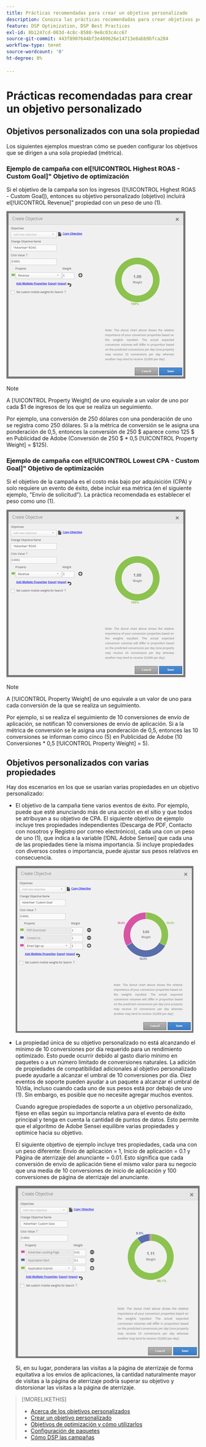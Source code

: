```yaml
---
title: Prácticas recomendadas para crear un objetivo personalizado
description: Conozca las prácticas recomendadas para crear objetivos personalizados con el fin de definir los eventos de éxito.
feature: DSP Optimization, DSP Best Practices
exl-id: 8b1247cd-083d-4c8c-8588-9e8c03c4cc67
source-git-commit: 443f8907644bf3e480626e14713e8abb9bfca284
workflow-type: tm+mt
source-wordcount: '0'
ht-degree: 0%

---
```


# Prácticas recomendadas para crear un objetivo personalizado

## Objetivos personalizados con una sola propiedad

Los siguientes ejemplos muestran cómo se pueden configurar los objetivos que se dirigen a una sola propiedad (métrica).

### Ejemplo de campaña con el[!UICONTROL Highest ROAS - Custom Goal]&quot; Objetivo de optimización

Si el objetivo de la campaña son los ingresos ([!UICONTROL Highest ROAS - Custom Goal]), entonces su objetivo personalizado (objetivo) incluirá el[!UICONTROL Revenue]&quot; propiedad con un peso de uno (1).

![ejemplo de objetivo personalizado ROAS con una sola propiedad](/help/dsp/assets/custom-goal-roas.png)

>[!NOTE]
>
> A [!UICONTROL Property Weight] de uno equivale a un valor de uno por cada $1 de ingresos de los que se realiza un seguimiento.
>
> Por ejemplo, una conversión de 250 dólares con una ponderación de uno se registra como 250 dólares. Si a la métrica de conversión se le asigna una ponderación de 0,5, entonces la conversión de 250 $ aparece como 125 $ en Publicidad de Adobe (Conversión de 250 $ * 0,5 [!UICONTROL Property Weight] = $125).

### Ejemplo de campaña con el[!UICONTROL Lowest CPA - Custom Goal]&quot; Objetivo de optimización

Si el objetivo de la campaña es el costo más bajo por adquisición (CPA) y solo requiere un evento de éxito, debe incluir esa métrica (en el siguiente ejemplo, &quot;Envío de solicitud&quot;). La práctica recomendada es establecer el peso como uno (1).

![ejemplo de un objetivo personalizado de CPA con una sola propiedad](/help/dsp/assets/custom-goal-roas.png)

>[!NOTE]
>
> A [!UICONTROL Property Weight] de uno equivale a un valor de uno para cada conversión de la que se realiza un seguimiento.
>
> Por ejemplo, si se realiza el seguimiento de 10 conversiones de envío de aplicación, se notifican 10 conversiones de envío de aplicación.  Si a la métrica de conversión se le asigna una ponderación de 0,5, entonces las 10 conversiones se informan como cinco (5) en Publicidad de Adobe (10 Conversiones * 0,5 [!UICONTROL Property Weight] = 5).

## Objetivos personalizados con varias propiedades

Hay dos escenarios en los que se usarían varias propiedades en un objetivo personalizado:

* El objetivo de la campaña tiene varios eventos de éxito. Por ejemplo, puede que esté anunciando más de una acción en el sitio y que todos se atribuyan a su objetivo de CPA. El siguiente objetivo de ejemplo incluye tres propiedades independientes (Descarga de PDF, Contacto con nosotros y Registro por correo electrónico), cada una con un peso de uno (1), que indica a la variable [!DNL Adobe Sensei] que cada una de las propiedades tiene la misma importancia. Si incluye propiedades con diversos costes o importancia, puede ajustar sus pesos relativos en consecuencia.

   ![ejemplo de un objetivo personalizado con varias propiedades](/help/dsp/assets/custom-goal-multiple-properties.png)

* La propiedad única de su objetivo personalizado no está alcanzando el mínimo de 10 conversiones por día requerido para un rendimiento optimizado. Esto puede ocurrir debido al gasto diario mínimo en paquetes o a un número limitado de conversiones naturales. La adición de propiedades de compatibilidad adicionales al objetivo personalizado puede ayudarle a alcanzar el umbral de 10 conversiones por día. Diez eventos de soporte pueden ayudar a un paquete a alcanzar el umbral de 10/día, incluso cuando cada uno de sus pesos está por debajo de uno (1). Sin embargo, es posible que no necesite agregar muchos eventos.

   Cuando agregue propiedades de soporte a un objetivo personalizado, fíjese en ellas según su importancia relativa para el evento de éxito principal y tenga en cuenta la cantidad de puntos de datos. Esto permite que el algoritmo de Adobe Sensei equilibre varias propiedades y optimice hacia su objetivo.

   El siguiente objetivo de ejemplo incluye tres propiedades, cada una con un peso diferente: Envío de aplicación = 1, Inicio de aplicación = 0.1 y Página de aterrizaje del anunciante = 0.01. Esto significa que cada conversión de envío de aplicación tiene el mismo valor para su negocio que una media de 10 conversiones de inicio de aplicación y 100 conversiones de página de aterrizaje del anunciante.

   ![ejemplo de un objetivo personalizado con varias propiedades](/help/dsp/assets/custom-goal-multiple-properties2.png)

   Si, en su lugar, ponderara las visitas a la página de aterrizaje de forma equitativa a los envíos de aplicaciones, la cantidad naturalmente mayor de visitas a la página de aterrizaje podría superar su objetivo y distorsionar las visitas a la página de aterrizaje.<!--reword-->

>[!MORELIKETHIS]
>
>* [Acerca de los objetivos personalizados](custom-goal-about.md)
>* [Crear un objetivo personalizado](custom-goal-create.md)
>* [Objetivos de optimización y cómo utilizarlos](optimization-goals.md)
>* [Configuración de paquetes](/help/dsp/campaign-management/packages/package-settings.md)
> * [Cómo DSP las campañas](optimization-how-dsp-optimizes-campaigns.md)

